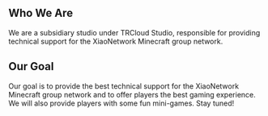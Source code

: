 ## Who We Are
We are a subsidiary studio under TRCloud Studio, responsible for providing technical support for the XiaoNetwork Minecraft group network.

## Our Goal
Our goal is to provide the best technical support for the XiaoNetwork Minecraft group network and to offer players the best gaming experience. We will also provide players with some fun mini-games. Stay tuned!
